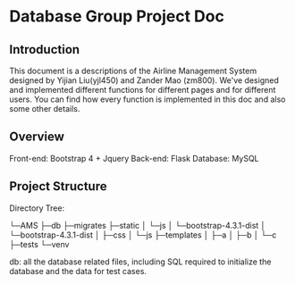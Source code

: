 # Database Group Project Doc

## Introduction

This document is a descriptions of the Airline Management System designed by Yijian Liu(yjl450) and Zander Mao (zm800). We've designed and implemented different functions for different pages and for different users. You can find how every function is implemented in this doc and also some other details.

## Overview

Front-end: Bootstrap 4 + Jquery
Back-end: Flask
Database: MySQL

## Project Structure

Directory Tree:

└─AMS
    ├─db
    ├─migrates
    ├─static
    │  └─js
    │      └─bootstrap-4.3.1-dist
    │          └─bootstrap-4.3.1-dist
    │              ├─css
    │              └─js
    ├─templates
    │  ├─a
    │  ├─b
    │  └─c
    ├─tests
    └─venv

db: all the database related files, including SQL required to initialize the database and the data for test cases.

